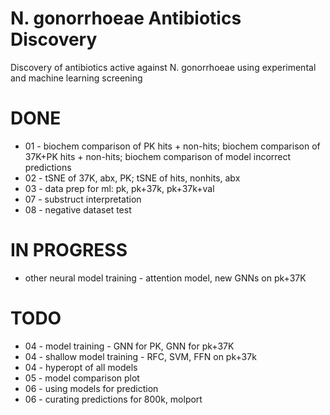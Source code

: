 # N. gonorrhoeae Antibiotics Discovery
Discovery of antibiotics active against N. gonorrhoeae using experimental and machine learning screening

# DONE
* 01 - biochem comparison of PK hits + non-hits; biochem comparison of 37K+PK hits + non-hits; biochem comparison of model incorrect predictions
* 02 - tSNE of 37K, abx, PK; tSNE of hits, nonhits, abx
* 03 - data prep for ml: pk, pk+37k, pk+37k+val
* 07 - substruct interpretation
* 08 - negative dataset test

# IN PROGRESS
* other neural model training - attention model, new GNNs on pk+37K

# TODO
* 04 - model training - GNN for PK, GNN for pk+37K
* 04 - shallow model training - RFC, SVM, FFN on pk+37k
* 04 - hyperopt of all models
* 05 - model comparison plot
* 06 - using models for prediction
* 06 - curating predictions for 800k, molport
